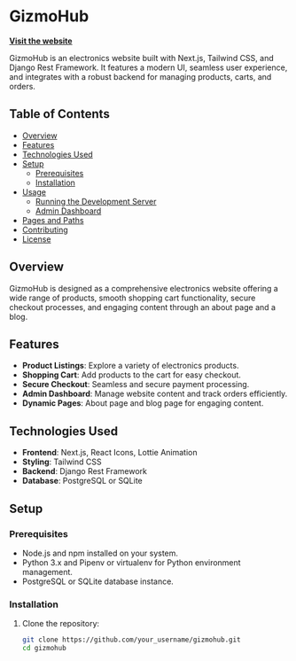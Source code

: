 # GizmoHub

**[Visit the website](https://gizmo-hub-g2mz-8u62a8fzi-abdullahis-projects-e4c012a2.vercel.app/)**

GizmoHub is an electronics website built with Next.js, Tailwind CSS, and Django Rest Framework. It features a modern UI, seamless user experience, and integrates with a robust backend for managing products, carts, and orders.

## Table of Contents

- [Overview](#overview)
- [Features](#features)
- [Technologies Used](#technologies-used)
- [Setup](#setup)
  - [Prerequisites](#prerequisites)
  - [Installation](#installation)
- [Usage](#usage)
  - [Running the Development Server](#running-the-development-server)
  - [Admin Dashboard](#admin-dashboard)
- [Pages and Paths](#pages-and-paths)
- [Contributing](#contributing)
- [License](#license)

## Overview

GizmoHub is designed as a comprehensive electronics website offering a wide range of products, smooth shopping cart functionality, secure checkout processes, and engaging content through an about page and a blog.

## Features

- **Product Listings**: Explore a variety of electronics products.
- **Shopping Cart**: Add products to the cart for easy checkout.
- **Secure Checkout**: Seamless and secure payment processing.
- **Admin Dashboard**: Manage website content and track orders efficiently.
- **Dynamic Pages**: About page and blog page for engaging content.

## Technologies Used

- **Frontend**: Next.js, React Icons, Lottie Animation
- **Styling**: Tailwind CSS
- **Backend**: Django Rest Framework
- **Database**: PostgreSQL or SQLite

## Setup

### Prerequisites

- Node.js and npm installed on your system.
- Python 3.x and Pipenv or virtualenv for Python environment management.
- PostgreSQL or SQLite database instance.

### Installation

1. Clone the repository:

   ```bash
   git clone https://github.com/your_username/gizmohub.git
   cd gizmohub
   ```
